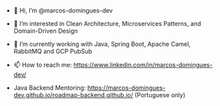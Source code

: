 - 👋 Hi, I’m @marcos-domingues-dev
- 👀 I’m interested in Clean Architecture, Microservices Patterns, and Domain-Driven Design
- 🌱 I’m currently working with Java, Spring Boot, Apache Camel, RabbitMQ and GCP PubSub
- 📫 How to reach me: https://www.linkedin.com/in/marcos-domingues-dev/

- Java Backend Mentoring: https://marcos-domingues-dev.github.io/roadmap-backend.github.io/ (Portuguese only)

<!---
marcos-domingues-dev/marcos-domingues-dev is a ✨ special ✨ repository because its `README.md` (this file) appears on your GitHub profile.
You can click the Preview link to take a look at your changes.
--->
